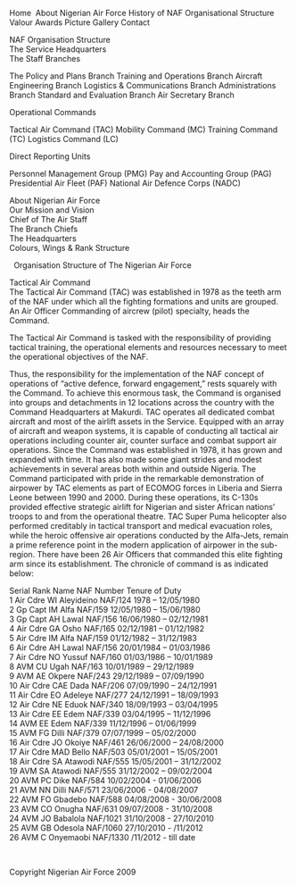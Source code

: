 Home  About Nigerian Air Force History of NAF Organisational Structure Valour Awards Picture Gallery Contact  
  
NAF Organisation Structure  
The Service Headquarters  
The Staff Branches

The Policy and Plans Branch Training and Operations Branch Aircraft Engineering Branch Logistics & Communications Branch Administrations Branch Standard and Evaluation Branch Air Secretary Branch  
  
Operational Commands

Tactical Air Command \(TAC\) Mobility Command \(MC\) Training Command \(TC\) Logistics Command \(LC\)  
  
Direct Reporting Units

Personnel Management Group \(PMG\) Pay and Accounting Group \(PAG\) Presidential Air Fleet \(PAF\) National Air Defence Corps \(NADC\)  
  
  
  
About Nigerian Air Force  
Our Mission and Vision  
Chief of The Air Staff  
The Branch Chiefs  
The Headquarters  
Colours, Wings & Rank Structure  
  
  Organisation Structure of The Nigerian Air Force  
  
Tactical Air Command  
The Tactical Air Command \(TAC\) was established in 1978 as the teeth arm of the NAF under which all the fighting formations and units are grouped. An Air Officer Commanding of aircrew \(pilot\) specialty, heads the Command.   
  
The Tactical Air Command is tasked with the responsibility of providing tactical training, the operational elements and resources necessary to meet the operational objectives of the NAF.   
  
Thus, the responsibility for the implementation of the NAF concept of operations of “active defence, forward engagement,” rests squarely with the Command. To achieve this enormous task, the Command is organised into groups and detachments in 12 locations across the country with the Command Headquarters at Makurdi. TAC operates all dedicated combat aircraft and most of the airlift assets in the Service. Equipped with an array of aircraft and weapon systems, it is capable of conducting all tactical air operations including counter air, counter surface and combat support air operations. Since the Command was established in 1978, it has grown and expanded with time. It has also made some giant strides and modest achievements in several areas both within and outside Nigeria. The Command participated with pride in the remarkable demonstration of airpower by TAC elements as part of ECOMOG forces in Liberia and Sierra Leone between 1990 and 2000. During these operations, its C-130s provided effective strategic airlift for Nigerian and sister African nations’ troops to and from the operational theatre. TAC Super Puma helicopter also performed creditably in tactical transport and medical evacuation roles, while the heroic offensive air operations conducted by the Alfa-Jets, remain a prime reference point in the modern application of airpower in the sub-region. There have been 26 Air Officers that commanded this elite fighting arm since its establishment. The chronicle of command is as indicated below:   
  


Serial Rank Name NAF Number  Tenure of Duty  
1 Air Cdre WI Aleyideino NAF/124 1978 – 12/05/1980  
2 Gp Capt  IM Alfa NAF/159 12/05/1980 – 15/06/1980  
3 Gp Capt  AH Lawal  NAF/156 16/06/1980 – 02/12/1981  
4 Air Cdre GA Osho NAF/165 02/12/1981 – 01/12/1982  
5 Air Cdre IM Alfa NAF/159 01/12/1982 – 31/12/1983  
6 Air Cdre AH Lawal  NAF/156 20/01/1984 – 01/03/1986  
7 Air Cdre NO Yussuf  NAF/160 01/03/1986 – 10/01/1989  
8 AVM CU Ugah  NAF/163 10/01/1989 – 29/12/1989  
9 AVM AE Okpere NAF/243 29/12/1989 – 07/09/1990  
10 Air Cdre CAE Dada NAF/206 07/09/1990 – 24/12/1991  
11 Air Cdre EO Adeleye NAF/277 24/12/1991 – 18/09/1993  
12 Air Cdre NE Eduok  NAF/340 18/09/1993 – 03/04/1995  
13 Air Cdre EE Edem NAF/339 03/04/1995 – 11/12/1996  
14 AVM EE Edem NAF/339 11/12/1996 – 01/06/1999  
15 AVM FG Dilli  NAF/379 07/07/1999 – 05/02/2000  
16 Air Cdre JO Okoiye NAF/461 26/06/2000 – 24/08/2000  
17 Air Cdre MAD Bello  NAF/503 05/01/2001 – 15/05/2001  
18 Air Cdre SA Atawodi NAF/555 15/05/2001 – 31/12/2002  
19 AVM SA Atawodi NAF/555 31/12/2002 – 09/02/2004  
20 AVM PC Dike NAF/584 10/02/2004 - 01/06/2006  
21 AVM NN Dilli NAF/571 23/06/2006 - 04/08/2007  
22 AVM FO Gbadebo NAF/588 04/08/2008 - 30/06/2008  
23 AVM CO Onugha NAF/631 09/07/2008 - 31/10/2008  
24 AVM JO Babalola NAF/1021 31/10/2008 - 27/10/2010  
25 AVM GB Odesola NAF/1060 27/10/2010 - /11/2012  
26 AVM C Onyemaobi NAF/1330 /11/2012 - till date  
  
   
  
Copyright Nigerian Air Force 2009
